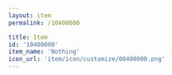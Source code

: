 ```yaml
---
layout: item
permalink: /10400000

title: Item
id: '10400000'
item_name: 'Nothing'
icon_url: 'item/icon/customize/00400000.png'
---
```

